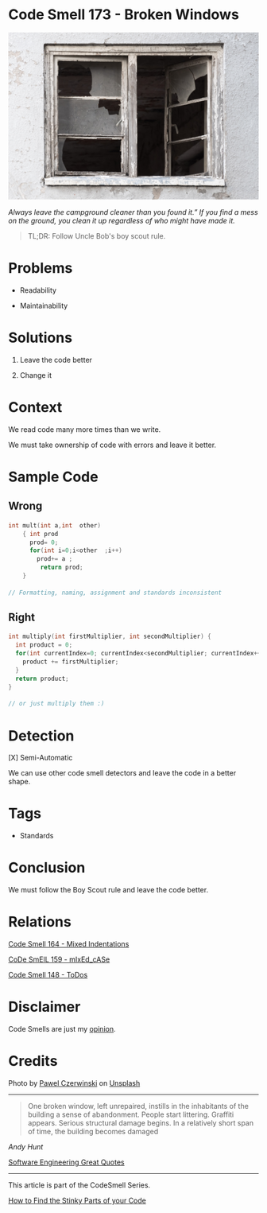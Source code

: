 # Code Smell 173 - Broken Windows
            
![Code Smell 173 - Broken Windows](Code%20Smell%20173%20-%20Broken%20Windows.jpg)

*Always leave the campground cleaner than you found it.” If you find a mess on the ground, you clean it up regardless of who might have made it.*

> TL;DR: Follow Uncle Bob's boy scout rule.

# Problems

- Readability

- Maintainability

# Solutions

1. Leave the code better

2. Change it

# Context

We read code many more times than we write.

We must take ownership of code with errors and leave it better.

# Sample Code

## Wrong

[Gist Url]: # (https://gist.github.com/mcsee/5577d55a7a059073137b7d892b218e80)

```c
int mult(int a,int  other) 
    { int prod
      prod= 0; 
      for(int i=0;i<other  ;i++) 
        prod+= a ; 
         return prod; 
    } 

// Formatting, naming, assignment and standards inconsistent
```

## Right

[Gist Url]: # (https://gist.github.com/mcsee/952f2de180ccdbe8bb73f7dfac162fe5)

```c
int multiply(int firstMultiplier, int secondMultiplier) {
  int product = 0; 
  for(int currentIndex=0; currentIndex<secondMultiplier; currentIndex++) {
    product += firstMultiplier; 
  }
  return product; 
} 

// or just multiply them :)
```

# Detection

[X] Semi-Automatic 

We can use other code smell detectors and leave the code in a better shape.

# Tags

- Standards

# Conclusion

We must follow the Boy Scout rule and leave the code better.

# Relations

[Code Smell 164 - Mixed Indentations](https://github.com/mcsee/Software-Design-Articles/tree/main/Articles/Code%20Smells/Code%20Smell%20164%20-%20Mixed%20Indentations/readme.md)

[CoDe SmElL 159 - mIxEd_cASe](https://github.com/mcsee/Software-Design-Articles/tree/main/Articles/Code%20Smells/Code%20Smell%20159%20-%20Mixed%20Case/readme.md)

[Code Smell 148 - ToDos](https://github.com/mcsee/Software-Design-Articles/tree/main/Articles/Code%20Smells/Code%20Smell%20148%20-%20ToDos/readme.md)

# Disclaimer

Code Smells are just my [opinion](https://github.com/mcsee/Software-Design-Articles/tree/main/Articles/Blogging/I%20Wrote%20More%20than%2090%20Articles%20on%202021%20Here%20is%20What%20I%20Learned/readme.md).

# Credits

Photo by [Pawel Czerwinski](https://unsplash.com/@pawel_czerwinski) on [Unsplash](https://unsplash.com/s/photos/windows-broken)  

* * *

> One broken window, left unrepaired, instills in the inhabitants of the building a sense of abandonment. People start littering. Graffiti appears. Serious structural damage begins. In a relatively short span of time, the building becomes damaged

_Andy Hunt_
 
[Software Engineering Great Quotes](https://github.com/mcsee/Software-Design-Articles/tree/main/Articles/Quotes/Software%20Engineering%20Great%20Quotes/readme.md)

* * *

This article is part of the CodeSmell Series.

[How to Find the Stinky Parts of your Code](https://github.com/mcsee/Software-Design-Articles/tree/main/Articles/Code%20Smells/How%20to%20Find%20the%20Stinky%20parts%20of%20your%20Code/readme.md)